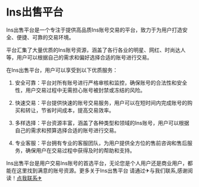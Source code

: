 # Ins出售平台

Ins出售平台是一个专注于提供高品质Ins账号交易的平台，致力于为用户打造安全、便捷、可靠的交易环境。

平台汇集了大量优质的Ins账号资源，涵盖了各行各业的明星、网红、时尚达人等，用户可以根据自己的需求和偏好选择合适的账号进行交易。

在Ins出售平台，用户可以享受到以下优质服务：

1. 安全可靠：平台对所有账号进行严格审核和监控，确保账号的合法性和安全性，用户交易过程中无需担心账号被封禁或冻结的风险。

2. 快速交易：平台提供快速的账号交易服务，用户可以在短时间内完成账号的购买和转让，节省时间成本，提高交易效率。

3. 多样选择：平台资源丰富，涵盖了各种类型和领域的Ins账号，用户可以根据自己的需求和预算选择合适的账号进行交易。

4. 专业客服：平台拥有专业的客服团队，为用户提供全方位的售前咨询和售后服务，确保用户在交易过程中获得及时的帮助和支持。

Ins出售平台是用户交易Ins账号的首选平台，无论您是个人用户还是商业用户，都能在这里找到满意的账号资源。更多关于Ins出售平台 请通过✈与我们联系,感谢阅读！[点我联系✈](https://news.G208.com)